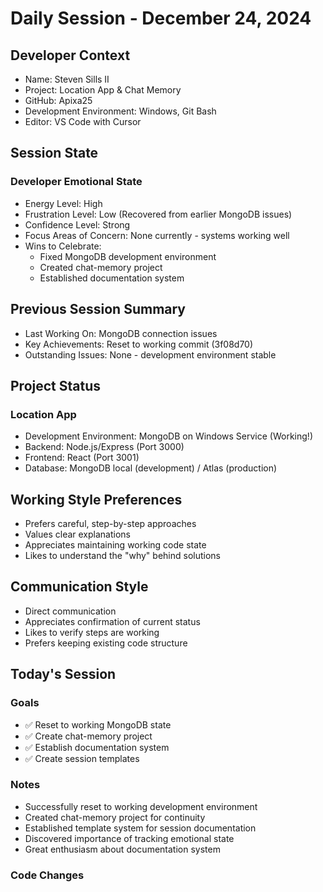 # Daily Session - December 24, 2024

## Developer Context
- Name: Steven Sills II
- Project: Location App & Chat Memory
- GitHub: Apixa25
- Development Environment: Windows, Git Bash
- Editor: VS Code with Cursor

## Session State
### Developer Emotional State
- Energy Level: High
- Frustration Level: Low (Recovered from earlier MongoDB issues)
- Confidence Level: Strong
- Focus Areas of Concern: None currently - systems working well
- Wins to Celebrate: 
  - Fixed MongoDB development environment
  - Created chat-memory project
  - Established documentation system

## Previous Session Summary
- Last Working On: MongoDB connection issues
- Key Achievements: Reset to working commit (3f08d70)
- Outstanding Issues: None - development environment stable

## Project Status
### Location App
- Development Environment: MongoDB on Windows Service (Working!)
- Backend: Node.js/Express (Port 3000)
- Frontend: React (Port 3001)
- Database: MongoDB local (development) / Atlas (production)

## Working Style Preferences
- Prefers careful, step-by-step approaches
- Values clear explanations
- Appreciates maintaining working code state
- Likes to understand the "why" behind solutions

## Communication Style
- Direct communication
- Appreciates confirmation of current status
- Likes to verify steps are working
- Prefers keeping existing code structure

## Today's Session
### Goals
- ✅ Reset to working MongoDB state
- ✅ Create chat-memory project
- ✅ Establish documentation system
- ✅ Create session templates

### Notes
- Successfully reset to working development environment
- Created chat-memory project for continuity
- Established template system for session documentation
- Discovered importance of tracking emotional state
- Great enthusiasm about documentation system

### Code Changes 